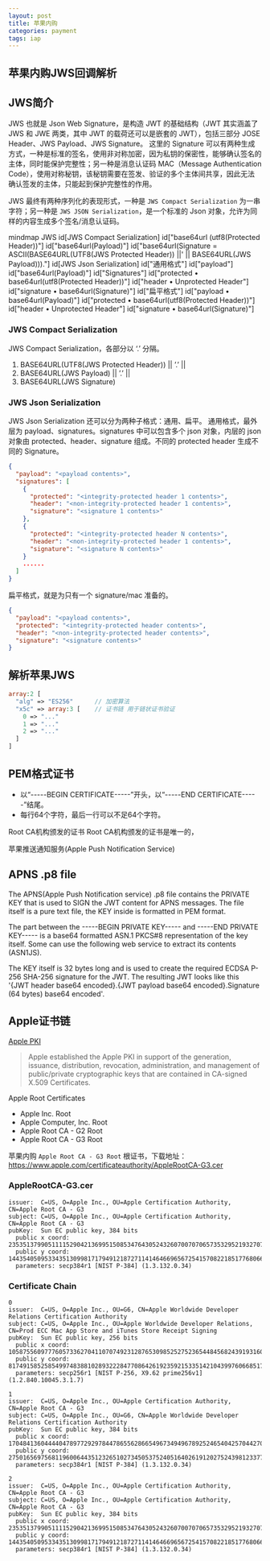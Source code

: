 ```yaml
---
layout: post
title: 苹果内购
categories: payment
tags: iap
---
```


## 苹果内购JWS回调解析

## JWS简介

JWS 也就是 Json Web Signature，是构造 JWT 的基础结构（JWT 其实涵盖了 JWS 和 JWE 两类，其中 JWT 的载荷还可以是嵌套的 JWT），包括三部分 JOSE Header、JWS Payload、JWS Signature。
这里的 Signature 可以有两种生成方式，一种是标准的签名，使用非对称加密，因为私钥的保密性，能够确认签名的主体，同时能保护完整性；另一种是消息认证码 MAC（Message Authentication Code），使用对称秘钥，该秘钥需要在签发、验证的多个主体间共享，因此无法确认签发的主体，只能起到保护完整性的作用。

JWS 最终有两种序列化的表现形式，一种是 `JWS Compact Serialization` 为一串字符；另一种是 `JWS JSON Serialization`，是一个标准的 Json 对象，允许为同样的内容生成多个签名/消息认证码。

<div class="mermaid">
mindmap
JWS
  id[JWS Compact Serialization]
    id["base64url (utf8(Protected Header))"]
    id["base64url(Payload)"]
    id["base64url(Signature = ASCII(BASE64URL(UTF8(JWS Protected Header)) ||'
|| BASE64URL(JWS Payload)))."]
  id[JWS Json Serialization]
    id["通用格式"]
      id["payload"]
        id["base64url(Payload)"]
      id["Signatures"]
        id["protected • base64url(utf8(Protected Header))"]
        id["header • Unprotected Header"]
        id["signature • base64url(Signature)"]
    id["扁平格式"]
      id["payload • base64url(Payload)"]
      id["protected • base64url(utf8(Protected Header))"]
      id["header • Unprotected Header"]
      id["signature • base64url(Signature)"]
</div>

### JWS Compact Serialization

JWS Compact Serialization，各部分以 ‘.’ 分隔。

1. BASE64URL(UTF8(JWS Protected Header)) || ’.’ ||
2. BASE64URL(JWS Payload) || ’.’ ||
3. BASE64URL(JWS Signature)

### JWS Json Serialization

JWS Json Serialization 还可以分为两种子格式：通用、扁平。
通用格式，最外层为 payload、signatures。signatures 中可以包含多个 json 对象，内层的 json 对象由 protected、header、signature 组成。不同的 protected header 生成不同的 Signature。

```json
{
  "payload": "<payload contents>",
  "signatures": [
    {
      "protected": "<integrity-protected header 1 contents>",
      "header": "<non-integrity-protected header 1 contents>",
      "signature": "<signature 1 contents>"
    },
    {
      "protected": "<integrity-protected header N contents>",
      "header": "<non-integrity-protected header 1 contents>",
      "signature": "<signature N contents>"
    }
    ......
  ]
}
```
扁平格式，就是为只有一个 signature/mac 准备的。
```json
{
  "payload": "<payload contents>",
  "protected": "<integrity-protected header contents>",
  "header": "<non-integrity-protected header contents>",
  "signature": "<signature contents>"
}
```

## 解析苹果JWS
```php
array:2 [
  "alg" => "ES256"      // 加密算法
  "x5c" => array:3 [    // 证书链 用于链状证书验证
    0 => "..."
    1 => "..."
    2 => "..."
  ]
]
```

## PEM格式证书

- 以“-----BEGIN CERTIFICATE-----”开头，以“-----END CERTIFICATE-----”结尾。
- 每行64个字符，最后一行可以不足64个字符。

Root CA机构颁发的证书
Root CA机构颁发的证书是唯一的，

苹果推送通知服务(Apple Push Notification Service)

## APNS .p8 file

The APNS(Apple Push Notification service) .p8 file contains the PRIVATE KEY that is used to SIGN the JWT content for APNS messages. The file itself is a pure text file, the KEY inside is formatted in PEM format.

The part between the -----BEGIN PRIVATE KEY----- and -----END PRIVATE KEY----- is a base64 formatted ASN.1 PKCS#8 representation of the key itself. Some can use the following web service to extract its contents (ASN1JS).

The KEY itself is 32 bytes long and is used to create the required ECDSA P-256 SHA-256 signature for the JWT. The resulting JWT looks like this '{JWT header base64 encoded}.{JWT payload base64 encoded}.Signature (64 bytes) base64 encoded'.

## Apple证书链

[Apple PKI](https://www.apple.com/certificateauthority/)

> Apple established the Apple PKI in support of the generation, issuance, distribution, revocation, administration, and management of public/private cryptographic keys that are contained in CA-signed X.509 Certificates.

Apple Root Certificates

- Apple Inc. Root
- Apple Computer, Inc. Root
- Apple Root CA - G2 Root
- Apple Root CA - G3 Root

苹果内购 `Apple Root CA - G3 Root` 根证书，下载地址：https://www.apple.com/certificateauthority/AppleRootCA-G3.cer

### AppleRootCA-G3.cer

```shell
issuer:  C=US, O=Apple Inc., OU=Apple Certification Authority, CN=Apple Root CA - G3
subject: C=US, O=Apple Inc., OU=Apple Certification Authority, CN=Apple Root CA - G3
pubKey:  Sun EC public key, 384 bits
  public x coord: 23535137990511115290421369951508534764305243260700707065735329521932707611771784158809154958913304282614187028787810
  public y coord: 14435405095334351309981717949121872711414646696567254157082218517768066483720066805545864120603492238635892368017969
  parameters: secp384r1 [NIST P-384] (1.3.132.0.34)
```

### Certificate Chain

```shell
0 
issuer:  C=US, O=Apple Inc., OU=G6, CN=Apple Worldwide Developer Relations Certification Authority
subject: C=US, O=Apple Inc., OU=Apple Worldwide Developer Relations, CN=Prod ECC Mac App Store and iTunes Store Receipt Signing
pubKey:  Sun EC public key, 256 bits
  public x coord: 105875560977760573362704110707492312876530985252752365448456824391931601077884
  public y coord: 81749158525854997483881028932228477086426192359215335142104399760668517099460
  parameters: secp256r1 [NIST P-256, X9.62 prime256v1] (1.2.840.10045.3.1.7)

1 
issuer:  C=US, O=Apple Inc., OU=Apple Certification Authority, CN=Apple Root CA - G3
subject: C=US, O=Apple Inc., OU=G6, CN=Apple Worldwide Developer Relations Certification Authority
pubKey:  Sun EC public key, 384 bits
  public x coord: 17048413604444047897729297844786556286654967349496789252465404257044270063863748188441962701023444208613540952382975
  public y coord: 27501656975681196006443512326510273450537524051640261912027524398123377119526819560606757859181150143046868151704136
  parameters: secp384r1 [NIST P-384] (1.3.132.0.34)

2 
issuer:  C=US, O=Apple Inc., OU=Apple Certification Authority, CN=Apple Root CA - G3
subject: C=US, O=Apple Inc., OU=Apple Certification Authority, CN=Apple Root CA - G3
pubKey:  Sun EC public key, 384 bits
  public x coord: 23535137990511115290421369951508534764305243260700707065735329521932707611771784158809154958913304282614187028787810
  public y coord: 14435405095334351309981717949121872711414646696567254157082218517768066483720066805545864120603492238635892368017969
  parameters: secp384r1 [NIST P-384] (1.3.132.0.34)
```
